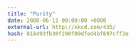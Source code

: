 ```yaml
---
title: "Purity"
date: 2008-06-11 00:00:00 +0000
external-url: http://xkcd.com/435/
hash: 818493fb30f290f09dfed4bf697cff2e
---
```




